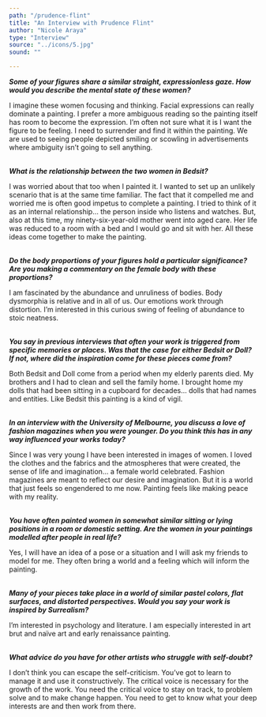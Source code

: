 ```yaml
---
path: "/prudence-flint"
title: "An Interview with Prudence Flint"
author: "Nicole Araya"
type: "Interview"
source: "../icons/5.jpg"
sound: ""

---
```



__*Some of your figures share a similar straight, expressionless gaze. How would you describe the mental state of these women?*__

I imagine these women focusing and thinking. Facial expressions can really dominate a painting. I prefer a more ambiguous reading so the painting itself has room to become the expression. I’m often not sure what it is I want the figure to be feeling. I need to surrender and find it within the painting. We are used to seeing people depicted smiling or scowling in advertisements where ambiguity isn’t going to sell anything.<br /><br />

__*What is the relationship between the two women in Bedsit?*__

I was worried about that too when I painted it. I wanted to set up an unlikely scenario that is at the same time familiar. The fact that it compelled me and worried me is often good impetus to complete a painting. I tried to think of it as an internal relationship… the person inside who listens and watches. But, also at this time, my ninety-six-year-old mother went into aged care. Her life was reduced to a room with a bed and I would go and sit with her.  All these ideas come together to make the painting.<br /><br />

__*Do the body proportions of your figures hold a particular significance? Are you making a commentary on the female body with these proportions?*__

I am fascinated by the abundance and unruliness of bodies. Body dysmorphia is relative and in all of us. Our emotions work through distortion. I’m interested in this curious swing of feeling of abundance to stoic neatness.<br /><br />

__*You say in previous interviews that often your work is triggered from specific memories or places. Was that the case for either Bedsit or Doll? If not, where did the inspiration come for these pieces come from?*__

Both Bedsit and Doll come from a period when my elderly parents died. My brothers and I had to clean and sell the family home. I brought home my dolls that had been sitting in a cupboard for decades… dolls that had names and entities. Like Bedsit this painting is a kind of vigil.  <br /><br />

__*In an interview with the University of Melbourne, you discuss a love of fashion magazines when you were younger. Do you think this has in any way influenced your works today?*__

Since I was very young I have been interested in images of women. I loved the clothes and the fabrics and the atmospheres that were created, the sense of life and imagination… a female world celebrated. Fashion magazines are meant to reflect our desire and imagination. But it is a world that just feels so engendered to me now. Painting feels like making peace with my reality.<br /><br />

__*You have often painted women in somewhat similar sitting or lying positions in a room or domestic setting. Are the women in your paintings modelled after people in real life?*__

Yes, I will have an idea of a pose or a situation and I will ask my friends to model for me.  They often bring a world and a feeling which will inform the painting.<br /><br />

__*Many of your pieces take place in a world of similar pastel colors, flat surfaces, and distorted perspectives. Would you say your work is inspired by Surrealism?*__

I’m interested in psychology and literature. I am especially interested in art brut and naïve art and early renaissance painting.<br /><br />


__*What advice do you have for other artists who struggle with self-doubt?*__

I don’t think you can escape the self-criticism. You’ve got to learn to manage it and use it constructively. The critical voice is necessary for the growth of the work. You need the critical voice to stay on track, to problem solve and to make change happen. You need to get to know what your deep interests are and then work from there.   

&nbsp;
